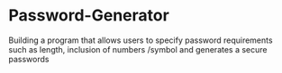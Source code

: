 # Password-Generator
Building a program that allows users to specify password requirements such as length, inclusion of numbers /symbol and generates a secure passwords

